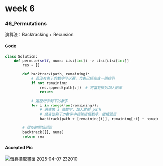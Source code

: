 # week 6
### 46_Permutations
演算法：Backtracking + Recursion
#### Code
```python
class Solution:
    def permute(self, nums: List[int]) -> List[List[int]]:
        res = []

        def backtrack(path, remaining):
            # 若沒有剩下的數字可以選，代表已經完成一組排列
            if not remaining:
                res.append(path[:])  # 將當前排列加入結果
                return

            # 遍歷所有剩下的數字
            for i in range(len(remaining)):
                # 選擇第 i 個數字，加入當前 path
                # 然後從剩下的數字中排除這個數字，繼續遞迴
                backtrack(path + [remaining[i]], remaining[:i] + remaining[i+1:])

        # 從空的開始遞迴
        backtrack([], nums)
        return res
```
#### Accepted Pic
![螢幕擷取畫面 2025-04-07 232010](https://github.com/user-attachments/assets/06756e83-51be-4b83-89a5-4f8d0eb13185)
